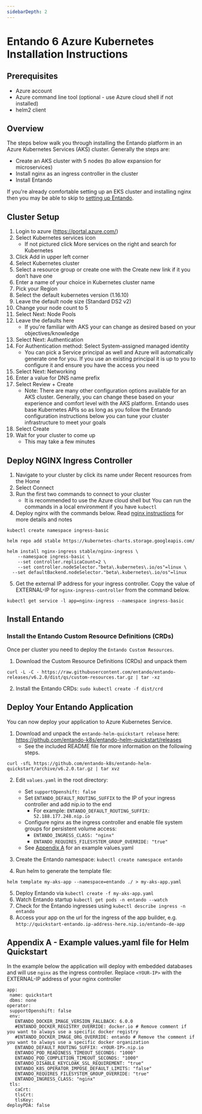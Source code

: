 ```yaml
---
sidebarDepth: 2
---
```



# Entando 6 Azure Kubernetes Installation Instructions


## Prerequisites

- Azure account
- Azure command line tool (optional - use Azure cloud shell if not installed)
- helm2 client

## Overview

The steps below walk you through installing the Entando platform in an Azure Kubernetes Services (AKS) cluster. Generally the steps are:

- Create an AKS cluster with 5 nodes (to allow expansion for microservices)
- Install nginx as an ingress controller in the cluster
- Install Entando

If you're already comfortable setting up an EKS cluster and installing nginx then you may be able to skip to [setting up Entando](#install-entando).


## Cluster Setup

1. Login to azure (https://portal.azure.com/)
2. Select Kubernetes services icon
    - If not pictured click More services on the right and search for Kubernetes
3. Click Add in upper left corner
4. Select Kubernetes cluster
5. Select a resource group or create one with the Create new link if it you don’t have one
6. Enter a name of your choice in Kubernetes cluster name
7. Pick your Region
8. Select the default kubernetes version (1.16.10)
9. Leave the default node size (Standard DS2 v2)
10. Change your node count to 5
11. Select Next: Node Pools
12. Leave the defaults here
    - If you're familiar with AKS your can change as desired based on your objectives/knowledge
13. Select Next: Authentication
14. For Authentication method: Select System-assigned managed identity
    - You can pick a Service principal as well and Azure will automatically generate one for you. If you use an existing principal it is up to you to configure it and ensure you have the access you need
15. Select Next: Networking
16. Enter a value for DNS name prefix
17. Select Review + Create
    - Note: There are many other configuration options available for an AKS cluster. Generally, you can change these based on your experience and comfort level with the AKS platform. Entando uses base Kubernetes APIs so as long as you follow the Entando configuration instructions below you can tune your cluster infrastructure to meet your goals
18. Select Create
19. Wait for your cluster to come up
    - This may take a few minutes

## Deploy NGINX Ingress Controller

1. Navigate to your cluster by click its name under Recent resources from the Home
2. Select Connect
3. Run the first two commands to connect to your cluster
    - It is recommended to use the Azure cloud shell but You can run the commands in a local environment if you have `kubectl`
4. Deploy nginx with the commands below. Read [nginx instructions](https://docs.microsoft.com/en-us/azure/aks/ingress-basic) for more details and notes

```
kubectl create namespace ingress-basic
```

```
helm repo add stable https://kubernetes-charts.storage.googleapis.com/
```

```
helm install nginx-ingress stable/nginx-ingress \
    --namespace ingress-basic \
    --set controller.replicaCount=2 \
    --set controller.nodeSelector."beta\.kubernetes\.io/os"=linux \
  --set defaultBackend.nodeSelector."beta\.kubernetes\.io/os"=linux
```


5. Get the external IP address for your ingress controller. Copy the value of EXTERNAL-IP for `nginx-ingress-controller` from the command below.

```
kubectl get service -l app=nginx-ingress --namespace ingress-basic
```


## Install Entando

### Install the Entando Custom Resource Definitions (CRDs)
Once per cluster you need to deploy the `Entando Custom Resources`.

1. Download the Custom Resource Definitions (CRDs) and unpack them
```
curl -L -C - https://raw.githubusercontent.com/entando/entando-releases/v6.2.0/dist/qs/custom-resources.tar.gz | tar -xz
```

2. Install the Entando CRDs: ```sudo kubectl create -f dist/crd```

## Deploy Your Entando Application
You can now deploy your application to Azure Kubernetes Service.
1. Download and unpack the `entando-helm-quickstart release` here:
<https://github.com/entando-k8s/entando-helm-quickstart/releases>
   - See the included README file for more information on the following steps.
```
curl -sfL https://github.com/entando-k8s/entando-helm-quickstart/archive/v6.2.0.tar.gz | tar xvz
```

2. Edit `values.yaml` in the root directory:
    - Set `supportOpenshift: false`
    - Set `ENTANDO_DEFAULT_ROUTING_SUFFIX` to the IP of your ingress controller and add nip.io to the end
      - For example: `ENTANDO_DEFAULT_ROUTING_SUFFIX: 52.188.177.248.nip.io`
   - Configure nginx as the ingress controller and enable file system groups for persistent volume access:
      - `ENTANDO_INGRESS_CLASS: "nginx"`
      - `ENTANDO_REQUIRES_FILESYSTEM_GROUP_OVERRIDE: "true"`
   - See [Appendix A](#appendix-a-example-values-yaml-file-for-helm-quickstart) for an example values.yaml

3. Create the Entando namespace: ```kubectl create namespace entando```
4. Run helm to generate the template file:

```
helm template my-aks-app --namespace=entando ./ > my-aks-app.yaml
```
5. Deploy Entando via `kubectl create -f my-aks-app.yaml`
6. Watch Entando startup `kubectl get pods -n entando --watch`
7. Check for the Entando ingresses using `kubectl describe ingress -n entando`
8. Access your app on the url for the ingress of the app builder, e.g. `http://quickstart-entando.ip-address-here.nip.io/entando-de-app`

## Appendix A - Example values.yaml file for Helm Quickstart

In the example below the application will deploy with embedded databases and will use `nginx`
as the ingress controller. Replace `<YOUR-IP>` with the EXTERNAL-IP address of your nginx controller

```
app:
 name: quickstart
 dbms: none
operator:
 supportOpenshift: false
 env:
   ENTANDO_DOCKER_IMAGE_VERSION_FALLBACK: 6.0.0
   #ENTANDO_DOCKER_REGISTRY_OVERRIDE: docker.io # Remove comment if you want to always use a specific docker registry
   #ENTANDO_DOCKER_IMAGE_ORG_OVERRIDE: entando # Remove the comment if you want to always use a specific docker organization
   ENTANDO_DEFAULT_ROUTING_SUFFIX: <YOUR-IP>.nip.io
   ENTANDO_POD_READINESS_TIMEOUT_SECONDS: "1000"
   ENTANDO_POD_COMPLETION_TIMEOUT_SECONDS: "1000"
   ENTANDO_DISABLE_KEYCLOAK_SSL_REQUIREMENT: "true"
   ENTANDO_K8S_OPERATOR_IMPOSE_DEFAULT_LIMITS: "false"
   ENTANDO_REQUIRES_FILESYSTEM_GROUP_OVERRIDE: "true"
   ENTANDO_INGRESS_CLASS: "nginx"
 tls:
   caCrt:
   tlsCrt:
   tlsKey:
deployPDA: false
```
